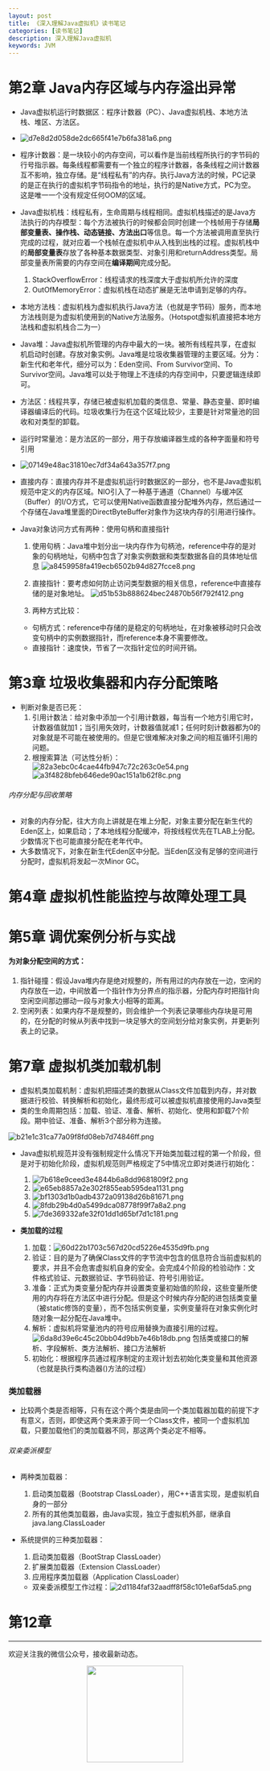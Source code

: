 ```yaml
---
layout: post
title: 《深入理解Java虚拟机》读书笔记
categories: [读书笔记]
description: 深入理解Java虚拟机
keywords: JVM
---
```


# 第2章 Java内存区域与内存溢出异常
* Java虚拟机运行时数据区：程序计数器（PC）、Java虚拟机栈、本地方法栈、堆区、方法区。
* ![d7e8d2d058de2dc665f41e7b6fa381a6.png](en-resource://database/12183:1)


* 程序计数器：是一块较小的内存空间，可以看作是当前线程所执行的字节码的行号指示器。每条线程都需要有一个独立的程序计数器，各条线程之间计数器互不影响，独立存储。是“线程私有”的内存。执行Java方法的时候，PC记录的是正在执行的虚拟机字节码指令的地址，执行的是Native方式，PC为空。这是唯一一个没有规定任何OOM的区域。
* Java虚拟机栈：线程私有，生命周期与线程相同。虚拟机栈描述的是Java方法执行的内存模型：每个方法被执行的时候都会同时创建一个栈帧用于存储**局部变量表、操作栈、动态链接、方法出口**等信息。每一个方法被调用直至执行完成的过程，就对应着一个栈帧在虚拟机中从入栈到出栈的过程。虚拟机栈中的**局部变量表**存放了各种基本数据类型、对象引用和returnAddress类型。局部变量表所需要的内存空间在**编译期间**完成分配。
   1. StackOverflowError：线程请求的栈深度大于虚拟机所允许的深度
   2. OutOfMemoryError：虚拟机栈在动态扩展是无法申请到足够的内存。

* 本地方法栈：虚拟机栈为虚拟机执行Java方法（也就是字节码）服务，而本地方法栈则是为虚拟机使用到的Native方法服务。（Hotspot虚拟机直接把本地方法栈和虚拟机栈合二为一）
* Java堆：Java虚拟机所管理的内存中最大的一块。被所有线程共享，在虚拟机启动时创建。存放对象实例。Java堆是垃圾收集器管理的主要区域。分为：新生代和老年代，细分可以为：Eden空间、From Survivor空间、To Survivor空间。Java堆可以处于物理上不连续的内存空间中，只要逻辑连续即可。
* 方法区：线程共享，存储已被虚拟机加载的类信息、常量、静态变量、即时编译器编译后的代码。垃圾收集行为在这个区域比较少，主要是针对常量池的回收和对类型的卸载。
* 运行时常量池：是方法区的一部分，用于存放编译器生成的各种字面量和符号引用
* ![07149e48ac31810ec7df34a643a357f7.png](en-resource://database/12187:1)
* 直接内存：直接内存并不是虚拟机运行时数据区的一部分，也不是Java虚拟机规范中定义的内存区域。NIO引入了一种基于通道（Channel）与缓冲区（Buffer）的I/O方式，它可以使用Native函数直接分配堆外内存，然后通过一个存储在Java堆里面的DirectByteBuffer对象作为这块内存的引用进行操作。


* Java对象访问方式有两种：使用句柄和直接指针
   1. 使用句柄：Java堆中划分出一块内存作为句柄池，reference中存的是对象的句柄地址，句柄中包含了对象实例数据和类型数据各自的具体地址信息
   ![a8459958fa419ecb6502b94d827fcce8.png](en-resource://database/12189:1)
   
   2. 直接指针：要考虑如何防止访问类型数据的相关信息，reference中直接存储的是对象地址。
   ![d51b53b888624bec24870b56f792f412.png](en-resource://database/12191:1)
   
   3. 两种方式比较：
   * 句柄方式：reference中存储的是稳定的句柄地址，在对象被移动时只会改变句柄中的实例数据指针，而reference本身不需要修改。
   * 直接指针：速度快，节省了一次指针定位的时间开销。


# 第3章 垃圾收集器和内存分配策略
* 判断对象是否已死：
  1. 引用计数法：给对象中添加一个引用计数器，每当有一个地方引用它时，计数器值就加1；当引用失效时，计数器值就减1；任何时刻计数器都为0的对象就是不可能在被使用的。但是它很难解决对象之间的相互循环引用的问题。
  2. 根搜索算法（可达性分析）：![82a3ebc0c4cae44fb947c72c263c0e54.png](en-resource://database/12193:1)
  ![a3f4828bfeb646ede90ac151a1b62f8c.png](en-resource://database/12195:1)
 
 
 ###### 内存分配与回收策略
 * 对象的内存分配，往大方向上讲就是在堆上分配，对象主要分配在新生代的Eden区上，如果启动；了本地线程分配缓冲，将按线程优先在TLAB上分配。少数情况下也可能直接分配在老年代中。
 * 大多数情况下，对象在新生代Eden区中分配。当Eden区没有足够的空间进行分配时，虚拟机将发起一次Minor GC。
  
# 第4章 虚拟机性能监控与故障处理工具
# 第5章 调优案例分析与实战





#### 为对象分配空间的方式：
1. 指针碰撞：假设Java堆内存是绝对规整的，所有用过的内存放在一边，空闲的内存放在一边，中间放着一个指针作为分界点的指示器，分配内存时把指针向空闲空间那边挪动一段与对象大小相等的距离。
2. 空闲列表：如果内存不是规整的，则会维护一个列表记录哪些内存块是可用的，在分配的时候从列表中找到一块足够大的空间划分给对象实例，并更新列表上的记录。


# 第7章 虚拟机类加载机制
* 虚拟机类加载机制：虚拟机把描述类的数据从Class文件加载到内存，并对数据进行校验、转换解析和初始化，最终形成可以被虚拟机直接使用的Java类型
* 类的生命周期包括：加载、验证、准备、解析、初始化、使用和卸载7个阶段。期中验证、准备、解析3个部分称为连接。

![b21e1c31ca77a09f8fd08eb7d74846ff.png](en-resource://database/11698:1)

* Java虚拟机规范并没有强制规定什么情况下开始类加载过程的第一个阶段，但是对于初始化阶段，虚拟机规范则严格规定了5中情况立即对类进行初始化：
   1. ![7b618e9ceed3e4844b6a8dd9681809f2.png](en-resource://database/11700:1)
   2. ![e65eb8857a2e302f855eab595dea1131.png](en-resource://database/11702:1)
   3. ![bf1303d1b0adb4372a09138d26b81671.png](en-resource://database/11704:1)
   4. ![8fdb29b4d0a5499dca08778f99f7a8a2.png](en-resource://database/11706:1)
   5. ![7de369332afe32f01dd1d65bf7d1c181.png](en-resource://database/11708:1)

* **类加载的过程**
    1. 加载：![60d22b1703c567d20cd5226e4535d9fb.png](en-resource://database/11710:1)
    2. 验证：目的是为了确保Class文件的字节流中包含的信息符合当前虚拟机的要求，并且不会危害虚拟机自身的安全。会完成4个阶段的检验动作：文件格式验证、元数据验证、字节码验证、符号引用验证。
    3. 准备：正式为类变量分配内存并设置类变量初始值的阶段，这些变量所使用的内存将在方法区中进行分配。但是这个时候内存分配的进包括类变量（被static修饰的变量），而不包括实例变量，实例变量将在对象实例化时随对象一起分配在Java堆中。
    4. 解析：虚拟机将常量池内的符号应用替换为直接引用的过程。![6da8d39e6c45c20bb04d9bb7e46b18db.png](en-resource://database/11712:1)
    包括类或接口的解析、字段解析、类方法解析、接口方法解析
    5. 初始化：根据程序员通过程序制定的主观计划去初始化类变量和其他资源（也就是执行类构造器<clinit>()方法的过程）
    
    
### 类加载器
* 比较两个类是否相等，只有在这个两个类是由同一个类加载器加载的前提下才有意义，否则，即使这两个类来源于同一个Class文件，被同一个虚拟机加载，只要加载他们的类加载器不同，那这两个类必定不相等。


###### 双亲委派模型
* 两种类加载器：
     1. 启动类加载器（Bootstrap ClassLoader），用C++语言实现，是虚拟机自身的一部分
     2. 所有的其他类加载器，由Java实现，独立于虚拟机外部，继承自java.lang.ClassLoader
 
 * 系统提供的三种类加载器：
      1. 启动类加载器（BootStrap ClassLoader）
      2. 扩展类加载器（Extension ClassLoader）
      3. 应用程序类加载器（Application ClassLoader）
   
   * 双亲委派模型工作过程：![2d1184faf32aadff8f58c101e6af5da5.png](en-resource://database/11714:1)
   
   
# 第12章



---
欢迎关注我的微信公众号，接收最新动态。

<div align="center"><img width="192px" height="192px" src="https://i.postimg.cc/pdykktnS/weichat.jpg"/></div>
